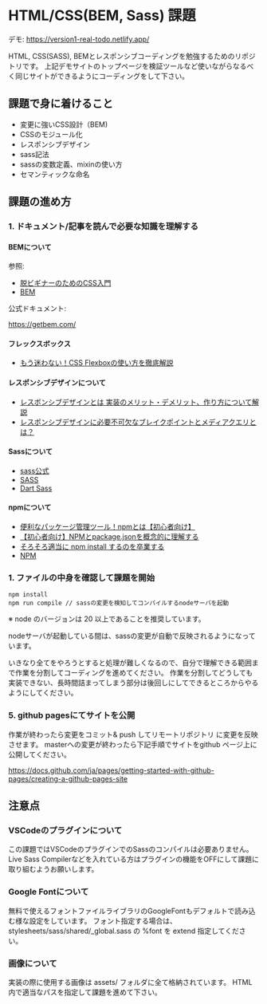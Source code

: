 # HTML/CSS(BEM, Sass) 課題

デモ: https://version1-real-todo.netlify.app/

HTML, CSS(SASS), BEMとレスポンシブコーディングを勉強するためのリポジトリです。
上記デモサイトのトップページを検証ツールなど使いながらなるべく同じサイトができるようにコーディングをして下さい。

## 課題で身に着けること

- 変更に強いCSS設計（BEM)
- CSSのモジュール化
- レスポンシブデザイン
- sass記法
- sassの変数定義、mixinの使い方
- セマンティックな命名

## 課題の進め方

### 1. ドキュメント/記事を読んで必要な知識を理解する

#### BEMについて

参照:
- [脱ビギナーのためのCSS入門](https://speakerdeck.com/jjoo/tuo-biginafalsetamefalsecssru-men)
- [BEM](https://getbem.com/)

公式ドキュメント:

https://getbem.com/

#### フレックスボックス

- [もう迷わない！CSS Flexboxの使い方を徹底解説](https://webdesign-trends.net/entry/8148)

#### レスポンシブデザインについて

- [レスポンシブデザインとは
実装のメリット・デメリット、作り方について解説](https://gmotech.jp/semlabo/seo/blog/responsive_design/)
- [レスポンシブデザインに必要不可欠なブレイクポイントとメディアクエリとは？](https://www.studio-umi.jp/blog/185/610)

#### Sassについて

- [sass公式](https://sass-lang.com/)
- [SASS](https://www.webdesignleaves.com/pr/css/css_basic_08.html)
- [Dart Sass](https://sass-lang.com/dart-sass)

#### npmについて

- [便利なパッケージ管理ツール！npmとは【初心者向け】](https://techacademy.jp/magazine/16105)
- [【初心者向け】NPMとpackage.jsonを概念的に理解する](https://qiita.com/righteous/items/e5448cb2e7e11ab7d477)
- [そろそろ適当に npm install するのを卒業する](https://zenn.dev/ikuraikura/articles/71b917ab11ae690e3cd7)
- [NPM](https://docs.npmjs.com/about-npm)

### 1. ファイルの中身を確認して課題を開始

```
npm install
npm run compile // sassの変更を検知してコンパイルするnodeサーバを起動
```

※ node のバージョンは 20 以上であることを推奨しています。

nodeサーバが起動している間は、sassの変更が自動で反映されるようになっています。

いきなり全てをやろうとすると処理が難しくなるので、自分で理解できる範囲まで作業を分割してコーディングを進めてください。
作業を分割してどうしても実装できない、長時間詰まってしまう部分は後回しにしてできるところからやるようにしてください。

### 5. github pagesにてサイトを公開

作業が終わったら変更をコミット& push してリモートリポジトリ に変更を反映させます。
masterへの変更が終わったら下記手順でサイトをgithub ページ上に公開してください。

https://docs.github.com/ja/pages/getting-started-with-github-pages/creating-a-github-pages-site

## 注意点

### VSCodeのプラグインについて

この課題ではVSCodeのプラグインでのSassのコンパイルは必要ありません。
Live Sass Compilerなどを入れている方はプラグインの機能をOFFにして課題に取り組むようお願いします。

### Google Fontについて

無料で使えるフォントファイルライブラリのGoogleFontもデフォルトで読み込む様な設定をしています。
フォント指定する場合は、 stylesheets/sass/shared/_global.sass の %font を extend 指定してください。

### 画像について

実装の際に使用する画像は assets/ フォルダに全て格納されています。
HTML 内で適当なパスを指定して課題を進めて下さい。


